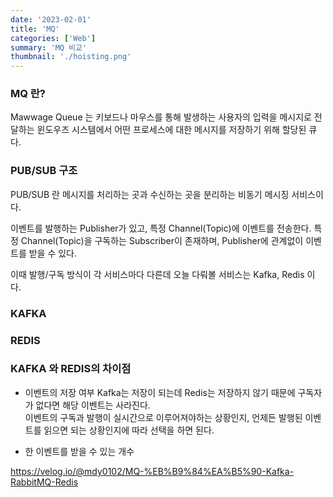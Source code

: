 ```yaml
---
date: '2023-02-01'
title: 'MQ'
categories: ['Web']
summary: 'MQ 비교'
thumbnail: './hoisting.png'
---
```


### MQ 란?

Mawwage Queue 는 키보드나 마우스를 통해 발생하는 사용자의 입력을 메시지로 전달하는 윈도우즈 시스템에서 어떤 프로세스에 대한 메시지를 저장하기 위해 할당된 큐다.

### PUB/SUB 구조

PUB/SUB 란 메시지를 처리하는 곳과 수신하는 곳을 분리하는 비동기 메시징 서비스이다.

이벤트를 발행하는 Publisher가 있고, 특정 Channel(Topic)에 이벤트를 전송한다.
특정 Channel(Topic)을 구독하는 Subscriber이 존재하며, Publisher에 관계없이 이벤트를 받을 수 있다.

이때 발행/구독 방식이 각 서비스마다 다른데 오늘 다뤄볼 서비스는 Kafka, Redis 이다.

### KAFKA

### REDIS

### KAFKA 와 REDIS의 차이점

- 이벤트의 저장 여부
  Kafka는 저장이 되는데 Redis는 저장하지 않기 때문에 구독자가 없다면 해당 이벤트는 사라진다. </br>
  이벤트의 구독과 발행이 실시간으로 이루어져야하는 상황인지, 언제든 발행된 이벤트를 읽으면 되는 상황인지에 따라 선택을 하면 된다.

- 한 이벤트를 받을 수 있는 개수

https://velog.io/@mdy0102/MQ-%EB%B9%84%EA%B5%90-Kafka-RabbitMQ-Redis
